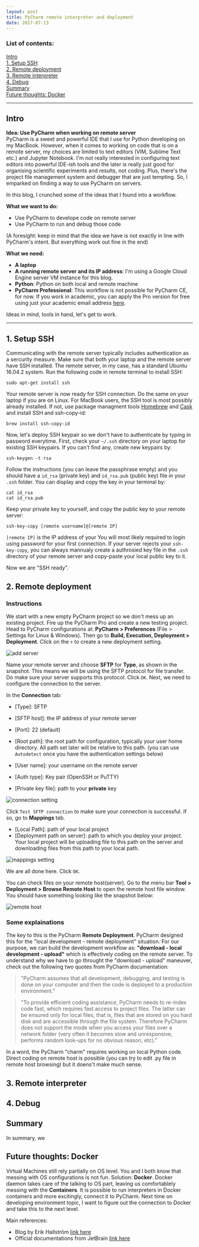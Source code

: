 ```yaml
---
layout: post
title: PyCharm remote interpreter and deployment
date: 2017-07-13
---
```


### List of contents:  
[Intro](#intro)  
[1. Setup SSH](#1-setup-ssh)  
[2. Remote deployment](#2-remote-deployment)  
[3. Remote interpreter](#3-remote-interpreter)  
[4. Debug](#4-debug)  
[Summary](#summary)  
[Future thoughts: Docker](#future-thoughts-docker)  

---

## Intro
**Idea: Use PyCharm when working on remote server**  
PyCharm is a sweet and powerful IDE that I use for Python developing on my MacBook. However, when it comes to working on code that is on a remote server, my choices are limited to text editors (VIM, Sublime Text etc.) and Jupyter Notebook. I'm not really interested in configuring text editors into powerful IDE-ish tools and the later is really just good for organising scientific experiments and results, not coding. Plus, there's the project file management system and debugger that are just tempting. So, I emparked on finding a way to use PyCharm on servers.

In this blog, I crunched some of the ideas that I found into a workflow.

**What we want to do:**  
- Use PyCharm to develope code on remote server
- Use PyCharm to run and debug those code

(A foresight: keep in mind that the idea we have is not exactly in line with PyCharm's intent. But everything work out fine in the end)

**What we need:**  
- **A laptop**
- **A running remote server and its IP address**: I'm using a Google Cloud Engine server VM instance for this blog.
- **Python**: Python on both local and remote machine
- **PyCharm Professional**: This workflow is not possible for PyCharm CE, for now. If you work in academic, you can apply the Pro version for free using just your academic email address [here](https://www.jetbrains.com/student/).

Ideas in mind, tools in hand, let's get to work.

---

## 1. Setup SSH
Communicating with the remote server typically includes authentication as a sercurity measure. Make sure that both your laptop and the remote server have SSH installed. The remote server, in my case, has a standard Ubuntu 16.04.2 system. Run the following code in remote terminal to install SSH:
```
sudo apt-get install ssh
```
Your remote server is now ready for SSH connection. Do the same on your laptop if you are on Linux. For MacBook users, the SSH tool is most possibly already installed. If not, use package managment tools [Homebrew](https://brew.sh) and [Cask](https://caskroom.github.io) and install SSH and ssh-copy-id:

```
brew install ssh-copy-id
```  
Now, let's deploy SSH keypair so we don't have to authenticate by typing in password everytime. First, check your `~/.ssh` directory on your laptop for existing SSH keypairs. If you can't find any, create new keypairs by:

```
ssh-keygen -t rsa
```

Follow the instructions (you can leave the passphrase empty) and you should have a `id_rsa` (private key) and `id_rsa.pub` (public key) file in your `.ssh` folder. You can display and copy the key in your terminal by:
```
cat id_rsa
cat id_rsa.pub
```
Keep your private key to yourself, and copy the public key to your remote server:
```
ssh-key-copy [remote username]@[remote IP]
```
`[remote IP]` is the IP address of your  You will most likely required to login using password for your first connection. If your server rejects your `ssh-key-copy`, you can always mannualy create a authrosied key file in the `.ssh` directory of your remote server and copy-paste your local public key to it.
  
Now we are "SSH ready".


## 2. Remote deployment
### Instructions
We start with a new empty PyCharm project so we don't mess up an existing project. Fire up the PyCharm Pro and create a new testing project. Head to PyCharm configurations at: **PyCharm > Preferences** (File > Settings for Linux & Windows). Then go to **Build, Execution, Deployment > Deployment**. Click on the `+` to create a new deployment setting. 

![add server](https://raw.githubusercontent.com/HarveyQ/HarveyQ.github.io/master/images/pycharm-remote/start-deploy.png)

Name your remote server and choose **SFTP** for **Type**, as shown in the snapshot. This means we will be using the SFTP protocol for file transfer. Do make sure your server supports this protocol. Click `OK`. Next, we need to configure the connection to the server.   

In the **Connection** tab:
- \[Type\]: SFTP
- \[SFTP host\]: the IP address of your remote server
- \[Port\]: 22 (default)
- \[Root path\]: the root path for configuration, typically your user home directory. All path set later will be relative to this path. (you can use `Autodetect` once you have the authentication settings below)

- \[User name\]: your username on the remote server
- \[Auth type\]: Key pair (OpenSSH or PuTTY)
- \[Private key file\]: path to your **private** key

![connection setting](https://raw.githubusercontent.com/HarveyQ/HarveyQ.github.io/master/images/pycharm-remote/connect-settings.png)

Click `Test SFTP connection` to make sure your connection is successful. If so, go to **Mappings** tab. 
- \[Local Path\]: path of your local project
- \[Deployment path on server\]: path to which you deploy your project. Your local project will be uploading file to this path on the server and downloading files from this path to your local path.  

![mappings setting](https://raw.githubusercontent.com/HarveyQ/HarveyQ.github.io/master/images/pycharm-remote/mappings.png)

We are all done here. Click `OK`.  

You can check files on your remote host(server). Go to the menu bar **Tool > Deployment > Browse Remote Host** to open the remote host file window. You should have something looking like the snapshot below:  

![remote host](https://raw.githubusercontent.com/HarveyQ/HarveyQ.github.io/master/images/pycharm-remote/deployed.png)


### Some explainations
The key to this is the PyCharm **Remote Deployment**. PyCharm designed this for the "local development - remote deployment" situation. For our purpose, we can build the development workflow as: **"download - local development - upload"** which is effectively coding on the remote server. To understand why we have to go throught the "download - upload" maneuver, check out the following two quotes from PyCharm documentation:

> "PyCharm assumes that all development, debugging, and testing is done on your computer and then the code is deployed to a production environment."

> "To provide efficient coding assistance, PyCharm needs to re-index code fast, which requires fast access to project files. The latter can be ensured only for local files, that is, files that are stored on you hard disk and are accessible through the file system. Therefore PyCharm does not support the mode when you access your files over a network folder (very often it becomes slow and unresponsive, performs random look-ups for no obvious reason, etc)."

In a word, the PyCharm "charm" requires working on local Python code. Direct coding on remote host is possible (you can try to edit .py file in remote host browsing) but it doens't make much sense.  


## 3. Remote interpreter



## 4. Debug


## Summary
In summary, we 

## Future thoughts: Docker
Virtual Machines still rely partially on OS level. You and I both know that messing with OS configurations is not fun. Solution: **Docker**. Docker daemon takes care of the talking to OS part, leaving us comfortablely messing with the **Containers**. It is possible to run interpreters in Docker containers and more excitingly, connect it to PyCharm. Next time on developing environment topic, I want to figure out the connection to Docker and take this to the next level.


Main references:
- Blog by Erik Hallström [link here](https://medium.com/@erikhallstrm/work-remotely-with-pycharm-tensorflow-and-ssh-c60564be862d)
- Official documentations from JetBrain [link here](https://www.jetbrains.com/help/pycharm/deploying-your-code.html)
